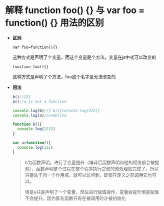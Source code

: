 # 解释 function foo() {} 与 var foo = function() {} 用法的区别

- **区别**

  `var foo=function(){}`

  这种方式是声明了个变量，而这个变量是个方法，变量在js中式可以改变的

  `function foo(){}`

  这种方式是声明了个方法，foo这个名字是无法改变的

- **用法**

  ```js
  b()//222
  a()//a is not a function
  
  console.log(b)//ƒ b(){console.log(222)}
  console.log(a)//undefind
  
  function b(){
    console.log(2222)
  }
  
  var a=function(){
    console.log(111)
  }
  ```

  > b为函数声明，进行了变量提升（编译后函数声明和他的赋值都会被提前），函数声明整个过程在整个程序执行之前的预处理就完成了，所以只要处于同一个作用域，就可以访问到，即使在定义之前调用它也可以。
  >
  > 但是a只是声明了一个变量，然后进行赋值操作，变量会提升但是赋值不会提升。因为匿名函数只有在被调用时才被初始化